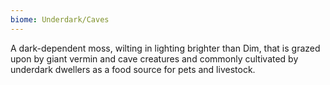 ```yaml
---
biome: Underdark/Caves
---
```

A dark-dependent moss, wilting in lighting brighter than Dim, that is grazed upon by giant vermin and cave creatures and commonly cultivated by underdark dwellers as a food source for pets and livestock. 

